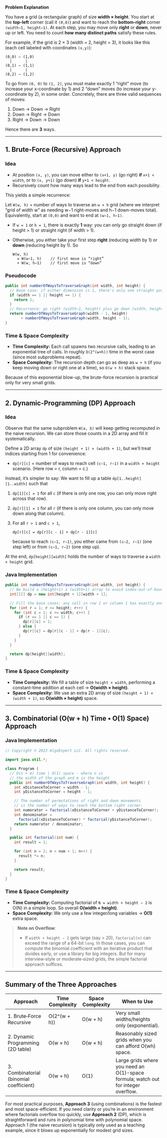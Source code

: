 **Problem Explanation**

You have a grid (a rectangular graph) of size **width × height**. You start at the **top-left** corner (call it `(0,0)`) and want to reach the **bottom-right** corner `(width−1, height−1)`. At each step, you may move only **right** or **down**, never up or left. You need to count **how many distinct paths** satisfy these rules.

For example, if the grid is 2 × 3 (width = 2, height = 3), it looks like this (each cell labeled with coordinates `(x,y)`):

```
(0,0) — (1,0)
  |      |
(0,1) — (1,1)
  |      |
(0,2) — (1,2)
```

To go from `(0, 0)` to `(1, 2)`, you must make exactly 1 “right” move (to increase your x-coordinate by 1) and 2 “down” moves (to increase your y-coordinate by 2), in some order. Concretely, there are three valid sequences of moves:

1. Down → Down → Right
2. Down → Right → Down
3. Right → Down → Down

Hence there are **3** ways.

---

## 1. Brute-Force (Recursive) Approach

### Idea

* At position `(x, y)`, you can move either to `(x+1, y)` (go right) **if** `x+1 < width`, or to `(x, y+1)` (go down) **if** `y+1 < height`.
* Recursively count how many ways lead to the end from each possibility.

This yields a simple recurrence:

Let `W(w, h)` = number of ways to traverse an `w × h` grid (where we interpret “grid of width w” as needing w−1 right-moves and h−1 down-moves total). Equivalently, start at `(0,0)` and want to end at `(w−1, h−1)`.

* If `w = 1` or `h = 1`, there is exactly **1** way: you can only go straight down (if height > 1) or straight right (if width > 1).
* Otherwise, you either take your first step **right** (reducing width by 1) or **down** (reducing height by 1). So

  ```
  W(w, h)
    = W(w−1, h)    // first move is “right”
    + W(w, h−1)    // first move is “down”
  ```

### Pseudocode

```java
public int numberOfWaysToTraverseGraph(int width, int height) {
  // Base case: if either dimension is 1, there's only one straight path
  if (width == 1 || height == 1) {
    return 1;
  }
  // Recurrence: go right (width−1, height) plus go down (width, height−1)
  return numberOfWaysToTraverseGraph(width - 1, height)
       + numberOfWaysToTraverseGraph(width, height - 1);
}
```

### Time & Space Complexity

* **Time Complexity:**
  Each call spawns two recursive calls, leading to an exponential tree of calls. In roughly `O(2^(w+h))` time in the worst case (since most subproblems repeat).
* **Space Complexity:**
  The recursion depth can go as deep as `w + h` (if you keep moving down or right one at a time), so `O(w + h)` stack space.

Because of this exponential blow-up, the brute-force recursion is practical only for very small grids.

---

## 2. Dynamic-Programming (DP) Approach

### Idea

Observe that the same subproblem `W(a, b)` will keep getting recomputed in the naive recursion. We can store those counts in a 2D array and fill it systematically.

Define a 2D array `dp` of size `(height + 1) × (width + 1)`, but we’ll treat indices starting from 1 for convenience:

* `dp[r][c]` = number of ways to reach cell `(c−1, r−1)` in a `width × height` scenario. (Here row = r, column = c.)

Instead, it’s simpler to say: We want to fill up a table `dp[1..height][1..width]` such that

1. `dp[1][c] = 1` for all `c` (if there is only one row, you can only move right across that row).
2. `dp[r][1] = 1` for all `r` (if there is only one column, you can only move down along that column).
3. For all `r > 1` and `c > 1`,

   ```
   dp[r][c] = dp[r][c - 1] + dp[r - 1][c]
   ```

   because to reach `(c−1, r−1)`, you either came from `(c−2, r−1)` (one step left) or from `(c−1, r−2)` (one step up).

At the end, `dp[height][width]` holds the number of ways to traverse a `width × height` grid.

### Java Implementation

```java
public int numberOfWaysToTraverseGraph(int width, int height) {
  // We build a (height+1) x (width+1) array to avoid index-out-of-bounds
  int[][] dp = new int[height + 1][width + 1];

  // Fill the base cases: any cell in row 1 or column 1 has exactly one way
  for (int r = 1; r <= height; r++) {
    for (int c = 1; c <= width; c++) {
      if (r == 1 || c == 1) {
        dp[r][c] = 1;
      } else {
        dp[r][c] = dp[r][c - 1] + dp[r - 1][c];
      }
    }
  }

  return dp[height][width];
}
```

### Time & Space Complexity

* **Time Complexity:**
  We fill a table of size `height × width`, performing a constant-time addition at each cell → **O(width × height)**.
* **Space Complexity:**
  We use an extra 2D array of size `(height + 1) × (width + 1)`, so **O(width × height)** space.

---

## 3. Combinatorial (O(w + h) Time • O(1) Space) Approach



### Java Implementation

```java
// Copyright © 2023 AlgoExpert LLC. All rights reserved.

import java.util.*;

class Program {
  // O(n + m) time | O(1) space - where n is
  // the width of the graph and m is the height
  public int numberOfWaysToTraverseGraph(int width, int height) {
    int xDistanceToCorner = width - 1;
    int yDistanceToCorner = height - 1;

    // The number of permutations of right and down movements
    // is the number of ways to reach the bottom right corner.
    int numerator = factorial(xDistanceToCorner + yDistanceToCorner);
    int denominator =
      factorial(xDistanceToCorner) * factorial(yDistanceToCorner);
    return numerator / denominator;
  }

  public int factorial(int num) {
    int result = 1;

    for (int n = 2; n < num + 1; n++) {
      result *= n;
    }

    return result;
  }
}

```

### Time & Space Complexity

* **Time Complexity:**
  Computing factorial of `N = width + height − 2` is O(N) in a simple loop. So overall **O(width + height)**.
* **Space Complexity:**
  We only use a few integer/long variables → **O(1)** extra space.

> **Note on Overflow**:
>
> * If `width + height − 2` gets large (say > 20), `factorial(n)` can exceed the range of a 64-bit `long`. In those cases, you can compute the binomial coefficient with an iterative product that divides early, or use a library for big integers. But for many interview‐style or moderate‐sized grids, the simple factorial approach suffices.

---

## Summary of the Three Approaches

| Approach                                | Time Complexity | Space Complexity | When to Use                                                                       |
| --------------------------------------- | --------------- | ---------------- | --------------------------------------------------------------------------------- |
| 1. Brute‐Force Recursive                | O(2^(w + h))    | O(w + h)         | Very small widths/heights only (exponential).                                     |
| 2. Dynamic Programming (2D table)       | O(w × h)        | O(w × h)         | Reasonably sized grids when you can afford O(wh) space.                           |
| 3. Combinatorial (binomial coefficient) | O(w + h)        | O(1)             | Large grids where you need an O(1)-space formula; watch out for integer overflow. |

For most practical purposes, **Approach 3** (using combinations) is the fastest and most space-efficient. If you need clarity or you’re in an environment where factorials overflow too quickly, use **Approach 2** (DP), which is straightforward and runs in polynomial time with polynomial space. Approach 1 (the naive recursion) is typically only used as a teaching example, since it blows up exponentially for modest grid sizes.
